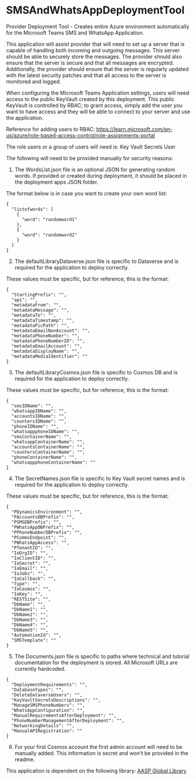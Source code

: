 # SMSAndWhatsAppDeploymentTool
Provider Deployment Tool - Creates entire Azure environment automatically for the Microsoft Teams SMS and WhatsApp Application.

This application will assist provider that will need to set up a server that is capable of handling both incoming and outgoing messages. This server should be able to securely store the messages. The provider should also ensure that the server is secure and that all messages are encrypted. Additionally, the provider should ensure that the server is regularly updated with the latest security patches and that all access to the server is monitored and logged.

When configuring the Microsoft Teams Application settings, users will need access to the public KeyVault created by this deployment. This public KeyVault is controlled by RBAC; to grant access, simply add the user you want to have access and they will be able to connect to your server and use the application.

Reference for adding users to RBAC: https://learn.microsoft.com/en-us/azure/role-based-access-control/role-assignments-portal

The role users or a group of users will need is: Key Vault Secrets User

The following will need to be provided manually for security reasons:

1. The WordsList.json file is an optional JSON for generating random words. If provided or created during deployment, it should be placed in the deployment apps JSON folder.

The format below is in case you want to create your own word list:
```
{
  "listofwords": [
    {
      "word": "randomword1"
    },
    {
      "word": "randomword2"
    }
  ]
}
```
2. The defaultLibraryDataverse.json file is specific to Dataverse and is required for the application to deploy correctly.

These values must be specific, but for reference, this is the format:
```
{
  "StartingPrefix": "",
  "api": "",
  "metadataFrom": "",
  "metadataMessage": "",
  "metadataTo": "",
  "metadataTimestamp": "",
  "metadataPicPath": "",
  "metadataEmailNonAccount": "",
  "metadataPhoneNumber": "",
  "metadataPhoneNumberID": "",
  "metadataEmailAccount": "",
  "metadataDisplayName": "",
  "metadataMediaIdentifier": ""
}
```
3. The defaultLibraryCosmos.json file is specific to Cosmos DB and is required for the application to deploy correctly.

These values must be specific, but for reference, this is the format:
```
{
  "smsIDName": "",
  "whatsappIDName": "",
  "accountsIDName": "",
  "countersIDName": "",
  "phoneIDName": "",
  "whatsappphoneIDName": "",
  "smsContainerName": "",
  "whatsappContainerName": "",
  "accountsContainerName": "",
  "countersContainerName": "",
  "phoneContainerName": "",
  "whatsappphoneContainerName": ""
}
```

4. The SecretNames.json file is specific to Key Vault secret names and is required for the application to deploy correctly.

These values must be specific, but for reference, this is the format:
```
{
  "PDynamicsEnvironment": "",
  "PAccountsDBPrefix": "",
  "PSMSDBPrefix": "",
  "PWhatsAppDBPrefix": "",
  "PPhoneNumberDBPrefix": "",
  "PCommsEndpoint": "",
  "PWhatsAppAccess": "",
  "PTenantID": "",
  "IoOrgID": "",
  "IoClientID": "",
  "IoSecret": "",
  "IoEmail": "",
  "IoJobs": "",
  "IoCallback": "",
  "Type": "",
  "IoCosmos": "",
  "IoKey": "",
  "RESTSite": "",
  "DbName": "",
  "DbName1": "",
  "DbName2": "",
  "DbName3": "",
  "DbName4": "",
  "DbName5": "",
  "AutomationId": "",
  "SMSTemplate": ""
}
```

5. The Documents.json file is specific to paths where technical and tutorial documentation for the deployment is stored. All Microsoft URLs are currently hardcoded.
```
{
  "DeploymentRequirements": "",
  "DatabaseTypes": "",
  "DeleteDataverseUsers": "",
  "KeyVaultSecretsDescriptions": "",
  "ManageSMSPhoneNumbers": "",
  "WhatsAppConfiguration": "",
  "ManualRequirementsAfterDeployment": "",
  "PhoneNumberManagementAfterDeployment": "",
  "NetworkingDetails": "",
  "ManualAPIRegistration": ""
}
```

6. For your first Cosmos account the first admin account will need to be manually added.
This information is secret and won't be provided in the readme.

This application is dependent on the following library: [AASP Global Library](https://github.com/wrharper-AASP/AASPGlobalLibrary)
